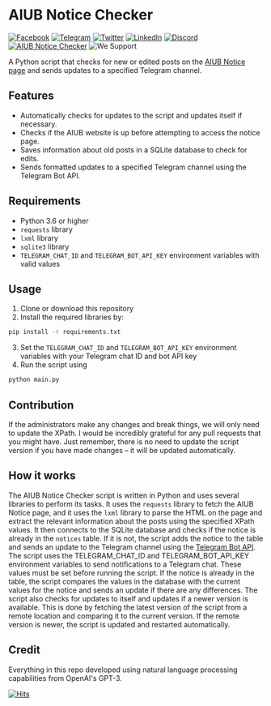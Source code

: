 # AIUB Notice Checker
[![Facebook](https://raw.githubusercontent.com/gauravghongde/social-icons/master/SVG/Color/Facebook.svg)](https://facebook.com/aiubnotice) [![Telegram](https://raw.githubusercontent.com/gauravghongde/social-icons/master/SVG/Color/Telegram.svg)](https://t.me/aiubnotice) [![Twitter](https://raw.githubusercontent.com/gauravghongde/social-icons/master/SVG/Color/Twitter.svg)](https://twitter.com/aiubnotice) [![LinkedIn](https://raw.githubusercontent.com/gauravghongde/social-icons/master/SVG/Color/LinkedIN.svg)](https://linkedin.com/in/aiubnotice) [![Discord](https://raw.githubusercontent.com/gauravghongde/social-icons/master/SVG/Color/Discord.svg)](https://discord.gg/M8XVrA2Fnb) <br />
[![AIUB Notice Checker](https://github.com/origamiofficial/aiub-notice-checker/actions/workflows/aiub-notice-checker.yml/badge.svg)](https://github.com/origamiofficial/aiub-notice-checker/actions/workflows/aiub-notice-checker.yml) ![We Support](https://img.shields.io/badge/we%20stand%20with-%F0%9F%87%B5%F0%9F%87%B8%20palestine-white.svg)

A Python script that checks for new or edited posts on the [AIUB Notice page](https://aiub.cf/category/notices/) and sends updates to a specified Telegram channel.

## Features

- Automatically checks for updates to the script and updates itself if necessary.
- Checks if the AIUB website is up before attempting to access the notice page.
- Saves information about old posts in a SQLite database to check for edits.
- Sends formatted updates to a specified Telegram channel using the Telegram Bot API.

## Requirements

- Python 3.6 or higher
- `requests` library
- `lxml` library
- `sqlite3` library
- `TELEGRAM_CHAT_ID` and `TELEGRAM_BOT_API_KEY` environment variables with valid values

## Usage

1. Clone or download this repository
2. Install the required libraries by:
```bash
pip install -r requirements.txt
```
3. Set the `TELEGRAM_CHAT_ID` and `TELEGRAM_BOT_API_KEY` environment variables with your Telegram chat ID and bot API key
4. Run the script using 
```bash
python main.py
```

## Contribution

If the administrators make any changes and break things, we will only need to update the XPath. I would be incredibly grateful for any pull requests that you might have. Just remember, there is no need to update the script version if you have made changes – it will be updated automatically.

## How it works

The AIUB Notice Checker script is written in Python and uses several libraries to perform its tasks. It uses the `requests` library to fetch the AIUB Notice page, and it uses the `lxml` library to parse the HTML on the page and extract the relevant information about the posts using the specified XPath values. It then connects to the SQLite database and checks if the notice is already in the `notices` table. If it is not, the script adds the notice to the table and sends an update to the Telegram channel using the [Telegram Bot API](https://core.telegram.org/bots/api). The script uses the TELEGRAM_CHAT_ID and TELEGRAM_BOT_API_KEY environment variables to send notifications to a Telegram chat. These values must be set before running the script. If the notice is already in the table, the script compares the values in the database with the current values for the notice and sends an update if there are any differences. The script also checks for updates to itself and updates if a newer version is available. This is done by fetching the latest version of the script from a remote location and comparing it to the current version. If the remote version is newer, the script is updated and restarted automatically.

## Credit

Everything in this repo developed using natural language processing capabilities from OpenAI's GPT-3.

[![Hits](https://hits.seeyoufarm.com/api/count/incr/badge.svg?url=https://github.com/origamiofficial/aiub-notice-checker&icon=github.svg&icon_color=%23FFFFFF&title=hits&edge_flat=false)](https://github.com/origamiofficial/aiub-notice-checker)
